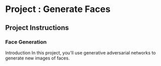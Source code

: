 # Project : Generate Faces

## Project Instructions

### Face Generation
Introduction
In this project, you'll use generative adversarial networks to generate new images of faces.


